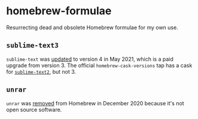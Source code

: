 # homebrew-formulae

Resurrecting dead and obsolete Homebrew formulae for my own use.

## `sublime-text3`

`sublime-text` was [updated][st4] to version 4 in May 2021, which is a paid
upgrade from version 3. The official `homebrew-cask-versions` tap has a cask for
[`sublime-text2`][st2], but not 3.

[st2]: https://github.com/Homebrew/homebrew-cask-versions/blob/HEAD/Casks/sublime-text2.rb
[st4]: https://github.com/Homebrew/homebrew-cask/pull/106089

## `unrar`

`unrar` was [removed](https://github.com/Homebrew/homebrew-core/pull/66609) from
Homebrew in December 2020 because it's not open source software.
